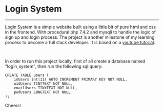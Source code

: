 <h1>Login System</h1>
<hr>

<p>Login System is a simple website built using a little bit of pure html and css in the frontend. With procedural php 7.4.2 and mysqli to handle the logic of sign up and login process. The project is another milestone of my learning process to become a full stack developer. It is based on a
<a href="https://www.youtube.com/watch?v=LC9GaXkdxF8">youtube tutorial</a>.</p><br>

<p>In order to run this project locally, first of all create a database named "login_system", then
run the following sql query:
    
    CREATE TABLE users ( 
        idUsers int(11) AUTO_INCREMENT PRIMARY KEY NOT NULL,
        uidUsers TINYTEXT NOT NULL,
        emailUsers TINYTEXT NOT NULL,
        pwdUsers LONGTEXT NOT NULL
    );

</p>

Cheers!